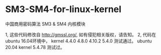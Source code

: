 # SM3-SM4-for-linux-kernel
中国商用密码算法 SM3 &amp; SM4 内核模块

1, 这些代码修改自 http://gmssl.org/, 如有侵犯相关版权，请告知。
2, 代码在ubuntu 16.04环境中， kernel 4.4.0 4.8.0 4.10.2 5.4.0 测试通过。
   ubuntu 20.04 kernel 5.4.78 测试过。
